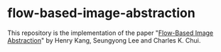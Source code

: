 # flow-based-image-abstraction
This repository is the implementation of the paper "[Flow-Based Image Abstraction](http://www.cs.umsl.edu/~kang/Papers/kang_tvcg09.pdf)" by Henry Kang, Seungyong Lee and Charles K. Chui.

